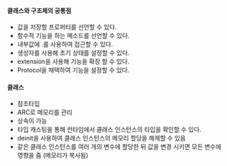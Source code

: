 #### 클래스와 구조체의 공통점

- 값을 저장할 프로퍼티를 선언할 수 있다.
- 함수적 기능을 하는 메소드를 선언할 수 있다.
- 내부값에 .를 사용하여 접근할 수 있다.
- 생성자를 사용해 초기 상태를 설정할 수 있다.
- extension을 사용해 기능을 확장 할 수 있다.
- Protocol을 채택하여 기능을 설정할 수 있다.

#### 클래스

- 참조타입
- ARC로 메모리를 관리
- 상속이 가능
- 타입 캐스팅을 통해 런타임에서 클래스 인스턴스의 타입을 확인할 수 있다.
- deinit을 사용하여 클래스 인스턴스의 메모리 할당을 해제할 수 있음
- 같은 클래스 인스턴스를 여러 개의 변수에 할당한 뒤 값을 변경 시키면 모든 변수에 영향을 줌 (메모리가 복사됨)